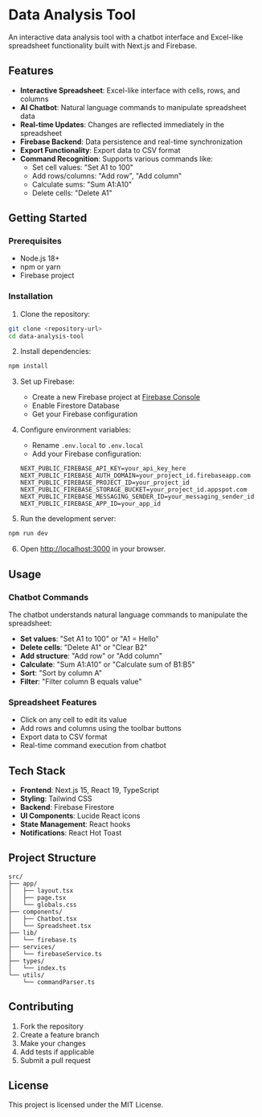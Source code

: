 # Data Analysis Tool

An interactive data analysis tool with a chatbot interface and Excel-like spreadsheet functionality built with Next.js and Firebase.

## Features

- **Interactive Spreadsheet**: Excel-like interface with cells, rows, and columns
- **AI Chatbot**: Natural language commands to manipulate spreadsheet data
- **Real-time Updates**: Changes are reflected immediately in the spreadsheet
- **Firebase Backend**: Data persistence and real-time synchronization
- **Export Functionality**: Export data to CSV format
- **Command Recognition**: Supports various commands like:
  - Set cell values: "Set A1 to 100"
  - Add rows/columns: "Add row", "Add column"
  - Calculate sums: "Sum A1:A10"
  - Delete cells: "Delete A1"

## Getting Started

### Prerequisites

- Node.js 18+ 
- npm or yarn
- Firebase project

### Installation

1. Clone the repository:
```bash
git clone <repository-url>
cd data-analysis-tool
```

2. Install dependencies:
```bash
npm install
```

3. Set up Firebase:
   - Create a new Firebase project at [Firebase Console](https://console.firebase.google.com/)
   - Enable Firestore Database
   - Get your Firebase configuration

4. Configure environment variables:
   - Rename `.env.local` to `.env.local`
   - Add your Firebase configuration:
   ```env
   NEXT_PUBLIC_FIREBASE_API_KEY=your_api_key_here
   NEXT_PUBLIC_FIREBASE_AUTH_DOMAIN=your_project_id.firebaseapp.com
   NEXT_PUBLIC_FIREBASE_PROJECT_ID=your_project_id
   NEXT_PUBLIC_FIREBASE_STORAGE_BUCKET=your_project_id.appspot.com
   NEXT_PUBLIC_FIREBASE_MESSAGING_SENDER_ID=your_messaging_sender_id
   NEXT_PUBLIC_FIREBASE_APP_ID=your_app_id
   ```

5. Run the development server:
```bash
npm run dev
```

6. Open [http://localhost:3000](http://localhost:3000) in your browser.

## Usage

### Chatbot Commands

The chatbot understands natural language commands to manipulate the spreadsheet:

- **Set values**: "Set A1 to 100" or "A1 = Hello"
- **Delete cells**: "Delete A1" or "Clear B2"
- **Add structure**: "Add row" or "Add column"
- **Calculate**: "Sum A1:A10" or "Calculate sum of B1:B5"
- **Sort**: "Sort by column A"
- **Filter**: "Filter column B equals value"

### Spreadsheet Features

- Click on any cell to edit its value
- Add rows and columns using the toolbar buttons
- Export data to CSV format
- Real-time command execution from chatbot

## Tech Stack

- **Frontend**: Next.js 15, React 19, TypeScript
- **Styling**: Tailwind CSS
- **Backend**: Firebase Firestore
- **UI Components**: Lucide React icons
- **State Management**: React hooks
- **Notifications**: React Hot Toast

## Project Structure

```
src/
├── app/
│   ├── layout.tsx
│   ├── page.tsx
│   └── globals.css
├── components/
│   ├── Chatbot.tsx
│   └── Spreadsheet.tsx
├── lib/
│   └── firebase.ts
├── services/
│   └── firebaseService.ts
├── types/
│   └── index.ts
└── utils/
    └── commandParser.ts
```

## Contributing

1. Fork the repository
2. Create a feature branch
3. Make your changes
4. Add tests if applicable
5. Submit a pull request

## License

This project is licensed under the MIT License.
